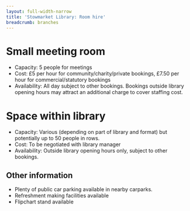 ```yaml
---
layout: full-width-narrow
title: 'Stowmarket Library: Room hire'
breadcrumb: branches
---
```

# Small meeting room

* Capacity: 5 people for meetings
* Cost: £5 per hour for community/charity/private bookings, £7.50 per hour for commercial/statutory bookings
* Availability: All day subject to other bookings. Bookings outside library opening hours may attract an additional charge to cover staffing cost.

# Space within library

* Capacity: Various (depending on part of library and format) but potentially up to 50 people in rows.
* Cost: To be negotiated with library manager
* Availability: Outside library opening hours only, subject to other bookings.

## Other information

* Plenty of public car parking available in nearby carparks.
* Refreshment making facilities available
* Flipchart stand available
